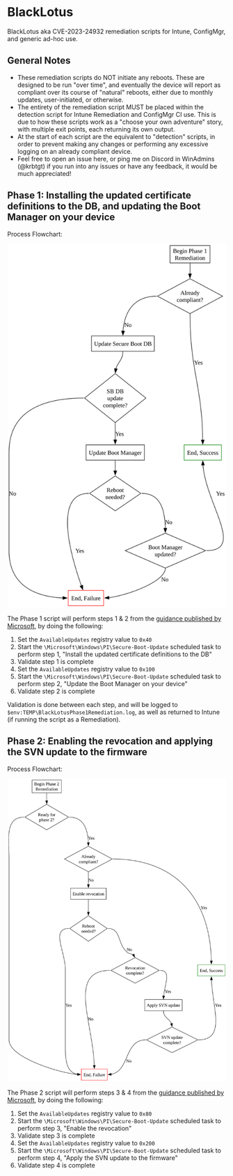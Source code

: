 # BlackLotus

BlackLotus aka CVE-2023-24932 remediation scripts for Intune, ConfigMgr, and generic ad-hoc use.

## General Notes

* These remediation scripts do NOT initiate any reboots. These are designed to be run "over time", and eventually the device will report as compliant over its course of "natural" reboots, either due to monthly updates, user-initiated, or otherwise.
* The entirety of the remediation script MUST be placed within the detection script for Intune Remediation and ConfigMgr CI use. This is due to how these scripts work as a "choose your own adventure" story, with multiple exit points, each returning its own output.
* At the start of each script are the equivalent to "detection" scripts, in order to prevent making any changes or performing any excessive logging on an already compliant device.
* Feel free to open an issue here, or ping me on Discord in WinAdmins (@krbtgt) if you run into any issues or have any feedback, it would be much appreciated!

## Phase 1: Installing the updated certificate definitions to the DB, and updating the Boot Manager on your device

Process Flowchart:

<img src="https://raw.githubusercontent.com/ajf8729/BlackLotus/refs/heads/main/images/phase1.svg">

The Phase 1 script will perform steps 1 & 2 from the [guidance published by Microsoft](https://support.microsoft.com/en-us/topic/how-to-manage-the-windows-boot-manager-revocations-for-secure-boot-changes-associated-with-cve-2023-24932-41a975df-beb2-40c1-99a3-b3ff139f832d), by doing the following:

1. Set the `AvailableUpdates` registry value to `0x40`
2. Start the `\Microsoft\Windows\PI\Secure-Boot-Update` scheduled task to perform step 1, "Install the updated certificate definitions to the DB"
3. Validate step 1 is complete
4. Set the `AvailableUpdates` registry value to `0x100`
5. Start the `\Microsoft\Windows\PI\Secure-Boot-Update` scheduled task to perform step 2, "Update the Boot Manager on your device"
6. Validate step 2 is complete

Validation is done between each step, and will be logged to `$env:TEMP\BlackLotusPhase1Remediation.log`, as well as returned to Intune (if running the script as a Remediation).

## Phase 2: Enabling the revocation and applying the SVN update to the firmware

Process Flowchart:

<img src="https://raw.githubusercontent.com/ajf8729/BlackLotus/refs/heads/main/images/phase2.svg">

The Phase 2 script will perform steps 3 & 4 from the [guidance published by Microsoft](https://support.microsoft.com/en-us/topic/how-to-manage-the-windows-boot-manager-revocations-for-secure-boot-changes-associated-with-cve-2023-24932-41a975df-beb2-40c1-99a3-b3ff139f832d), by doing the following:

1. Set the `AvailableUpdates` registry value to `0x80`
2. Start the `\Microsoft\Windows\PI\Secure-Boot-Update` scheduled task to perform step 3, "Enable the revocation"
3. Validate step 3 is complete
4. Set the `AvailableUpdates` registry value to `0x200`
5. Start the `\Microsoft\Windows\PI\Secure-Boot-Update` scheduled task to perform step 4, "Apply the SVN update to the firmware"
6. Validate step 4 is complete
